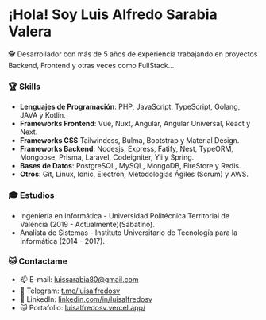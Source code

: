 <h1>¡Hola! Soy Luis Alfredo Sarabia Valera</h1>
<p>🕵️ Desarrollador con más de 5 años de experiencia trabajando en proyectos Backend, Frontend y otras veces como FullStack...</p>

<h3>🏆 Skills</h3>

- <b> Lenguajes de Programación</b>: PHP, JavaScript, TypeScript, Golang, JAVA y Kotlin.
- <b> Frameworks Frontend</b>: Vue, Nuxt, Angular, Angular Universal, React y Next.
- <b> Frameworks CSS</b> Tailwindcss, Bulma, Bootstrap y Material Design. 
- <b> Frameworks Backend</b>: Nodesjs, Express, Fatify, Nest, TypeORM, Mongoose, Prisma, Laravel, Codeigniter, Yii y Spring.
- <b> Bases de Datos</b>: PostgreSQL, MySQL, MongoDB, FireStore y Redis.
- <b> Otros</b>: Git, Linux, Ionic, Electrón, Metodologías Ágiles (Scrum) y AWS.
  
<h3>🎓 Estudios</h3>

- Ingeniería en Informática - Universidad Politécnica Territorial de Valencia (2019 - Actualmente)(Sabatino).
- Analista de Sistemas - Instituto Universitario de Tecnología para la Informática (2014 - 2017).

<h3>🐱‍ Contactame</h3>

- 📫 E-mail: <a href="mailto:luissarabia80@gmail.com">luissarabia80@gmail.com</a> 
- 📲 Telegram: <a href="https://t.me/luisalfredosv">t.me/luisalfredosv</a>
- 💼 LinkedIn: <a href="https://www.linkedin.com/in/luisalfredosv">linkedin.com/in/luisalfredosv</a>
- 🐱 Portafolio: <a href="https://luisalfredosv.vercel.app/">luisalfredosv.vercel.app/</a>
